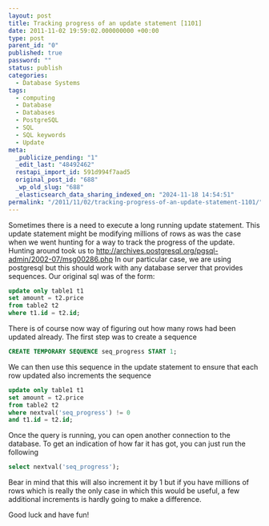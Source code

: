 ```yaml
---
layout: post
title: Tracking progress of an update statement [1101]
date: 2011-11-02 19:59:02.000000000 +00:00
type: post
parent_id: "0"
published: true
password: ""
status: publish
categories:
  - Database Systems
tags:
  - computing
  - Database
  - Databases
  - PostgreSQL
  - SQL
  - SQL keywords
  - Update
meta:
  _publicize_pending: "1"
  _edit_last: "48492462"
  restapi_import_id: 591d994f7aad5
  original_post_id: "688"
  _wp_old_slug: "688"
  _elasticsearch_data_sharing_indexed_on: "2024-11-18 14:54:51"
permalink: "/2011/11/02/tracking-progress-of-an-update-statement-1101/"
---
```


Sometimes there is a need to execute a long running update statement. This
update statement might be modifying millions of rows as was the case when we
went hunting for a way to track the progress of the update. Hunting around took
us to <http://archives.postgresql.org/pgsql-admin/2002-07/msg00286.php> In our
particular case, we are using postgresql but this should work with any database
server that provides sequences. Our original sql was of the form:

```sql
update only table1 t1
set amount = t2.price
from table2 t2
where t1.id = t2.id;
```

There is of course now way of figuring out how many rows had been updated
already. The first step was to create a sequence

```sql
CREATE TEMPORARY SEQUENCE seq_progress START 1;
```

<!-- more -->

We can then use this sequence in the update statement to ensure that each row
updated also increments the sequence

```sql
update only table1 t1
set amount = t2.price
from table2 t2
where nextval('seq_progress') != 0
and t1.id = t2.id;
```

Once the query is running, you can open another connection to the database. To
get an indication of how far it has got, you can just run the following

```sql
select nextval('seq_progress');
```

Bear in mind that this will also increment it by 1 but if you have millions of
rows which is really the only case in which this would be useful, a few
additional increments is hardly going to make a difference.

Good luck and have fun!
